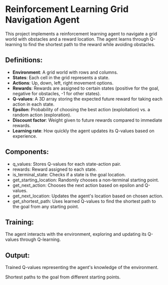 # Reinforcement Learning Grid Navigation Agent
This project implements a reinforcement learning agent to navigate a grid world with obstacles and a reward location. The agent learns through Q-learning to find the shortest path to the reward while avoiding obstacles.

## Definitions:

- **Environment**: A grid world with rows and columns.
- **States**: Each cell in the grid represents a state.
- **Actions**: Up, down, left, right movement options.
- **Rewards**: Rewards are assigned to certain states (positive for the goal, negative for obstacles, -1 for other states).
- **Q-values**: A 3D array storing the expected future reward for taking each action in each state.
- **Epsilon**: Probability of choosing the best action (exploitation) vs. a random action (exploration).
- **Discount factor**: Weight given to future rewards compared to immediate rewards.
- **Learning rate**: How quickly the agent updates its Q-values based on experience.
  
## Components:

- q_values: Stores Q-values for each state-action pair.
- rewards: Reward assigned to each state.
- is_terminal_state: Checks if a state is the goal location.
- get_starting_location: Randomly chooses a non-terminal starting point.
- get_next_action: Chooses the next action based on epsilon and Q-values.
- get_next_location: Updates the agent's location based on chosen action.
- get_shortest_path: Uses learned Q-values to find the shortest path to the goal from any starting point.
  
## Training:

The agent interacts with the environment, exploring and updating its Q-values through Q-learning.

## Output:

Trained Q-values representing the agent's knowledge of the environment.

Shortest paths to the goal from different starting points.

